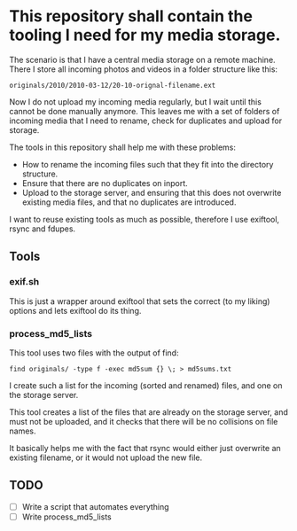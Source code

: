 # This repository shall contain the tooling I need for my media storage.

The scenario is that I have a central media storage on a remote machine. There
I store all incoming photos and videos in a folder structure like this:

```shell
originals/2010/2010-03-12/20-10-orignal-filename.ext
```

Now I do not upload my incoming media regularly, but I wait until this cannot
be done manually anymore. This leaves me with a set of folders of incoming
media that I need to rename, check for duplicates and upload for storage.

The tools in this repository shall help me with these problems:
- How to rename the incoming files such that they fit into the directory
  structure.
- Ensure that there are no duplicates on inport.
- Upload to the storage server, and ensuring that this does not overwrite
  existing media files, and that no duplicates are introduced.

I want to reuse existing tools as much as possible, therefore I use exiftool,
rsync and fdupes.

## Tools
### exif.sh

This is just a wrapper around exiftool that sets the correct (to my liking)
options and lets exiftool do its thing.

### process_md5_lists

This tool uses two files with the output of find:

```shell
find originals/ -type f -exec md5sum {} \; > md5sums.txt
```

I create such a list for the incoming (sorted and renamed) files, and one on
the storage server.

This tool creates a list of the files that are already on the storage server,
and must not be uploaded, and it checks that there will be no collisions on
file names.

It basically helps me with the fact that rsync would either just overwrite an
existing filename, or it would not upload the new file.

## TODO

- [ ] Write a script that automates everything
- [ ] Write process_md5_lists
